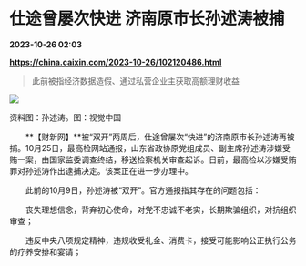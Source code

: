 # 仕途曾屡次快进 济南原市长孙述涛被捕

**2023-10-26 02:03**

**https://china.caixin.com/2023-10-26/102120486.html**

> 此前被指经济数据造假、通过私营企业主获取高额理财收益

  

![](https://img.caixin.com/2023-10-26/169828517009085_840_560.jpg)

资料图：孙述涛。图：视觉中国

  

　　**【财新网】**被“双开”两周后，仕途曾屡次“快进”的济南原市长孙述涛再被捕。10月25日，最高检网站通报，山东省政协原党组成员、副主席孙述涛涉嫌受贿一案，由国家监委调查终结，移送检察机关审查起诉。日前，最高检以涉嫌受贿罪对孙述涛作出逮捕决定。该案正在进一步办理中。

　　此前的10月9日，孙述涛被“双开”。官方通报指其存在的问题包括：

　　丧失理想信念，背弃初心使命，对党不忠诚不老实，长期欺骗组织，对抗组织审查；

　　违反中央八项规定精神，违规收受礼金、消费卡，接受可能影响公正执行公务的疗养安排和宴请；